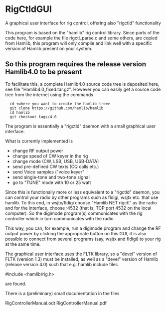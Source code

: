# RigCtldGUI
A graphical user interface for rig control, offering also "rigctld" functionality

This program is based on the "hamlib" rig control library. Since parts of the code here,
for example the file rigctl_parse.c and some others, are copied from Hamlib, this program
will only compile and link well with a specific version of Hamlib present on your system.

So this program requires the release version Hamlib4.0 to be present
--------------------------------------------------------------------

To facilitate this, a complete Hamlib4.0 source code tree is deposited here,
see file "Hamlib4.0_fixed.tar.gz". However you can easily get a source code
tree from the internet using the commands

````
  cd <where you want to create the hamlib tree>
  git clone https://github.com/hamlib/hamlib
  cd hamlib
  git checkout tags/4.0
````

The program is essentially a "rigctld" daemon with a small graphical user interface.

What is currently implemented is

- change RF output power
- change speed of CW keyer in the rig
- change mode (CW, LSB, USB, USB-DATA)
- send pre-defined CW texts (CQ calls etc.)
- send Voice samples ("voice keyer"
- send single-tone and two-tone signal
- go to "TUNE" mode with 10 or 25 watt

Since this is functionally more or less equivalent to a "rigctld" daemon,
you can control your radio by other programs such as fldigi, wsjtx etc. that use
hamlib. To this end, in wsjtx/fldigi choose
"Hamlib NET rigctl" as the radio and for the interface, choose :4532 (that is,
TCP port 4532 on the local computer). So the digimode program(s) communicates with
the rig controller which in turn communicates with the radio.

This way, you can, for example, run a digimode program and change the RF output power
by clicking the appropriate button on this GUI, it is also possible to connect from
several programs (say, wsjtx and fldigi) to your rig at the same time.

The graphical user interface uses the FLTK library, so a "devel" version of FLTK
(version 1.3) must be installed, as well as a "devel" version of Hamlib (release
version 4.0) such that e.g. hamlib include files

#include <hamlib/rig.h>

are found.

There is a (preliminary) small documentation in the files

RigControllerManual.odt
RigControllerManual.pdf



